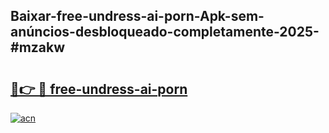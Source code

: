 ## Baixar-free-undress-ai-porn-Apk-sem-anúncios-desbloqueado-completamente-2025-#mzakw

# <h2><a href="https://ainizakaria.my?title=free-undress-ai-porn&ref=22M">🔗👉 🔴 free-undress-ai-porn</a></h2>

[![acn](https://github.com/user-attachments/assets/0f9c940e-d8b0-45ae-aac7-cd30a18b3e1c)](https://ainizakaria.my?title=free-undress-ai-porn&ref=22M)

